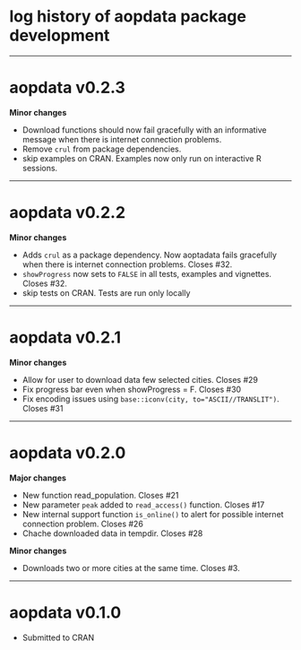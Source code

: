 # log history of aopdata package development



-------------------------------------------------------

# aopdata v0.2.3

**Minor changes**
* Download functions should now fail gracefully with an informative message when there is internet connection problems.
* Remove `crul` from package dependencies.
* skip examples on CRAN. Examples now only run on interactive R sessions.



-------------------------------------------------------

# aopdata v0.2.2

**Minor changes**
* Adds `crul` as a package dependency. Now aoptadata fails gracefully when there is internet connection problems. Closes #32.
* `showProgress` now sets to `FALSE` in all tests, examples and vignettes. Closes #32.
* skip tests on CRAN. Tests are run only locally




-------------------------------------------------------

# aopdata v0.2.1

**Minor changes**
* Allow for user to download data few selected cities. Closes #29
* Fix  progress bar even when showProgress = F. Closes #30
* Fix  encoding issues using `base::iconv(city, to="ASCII//TRANSLIT")`. Closes #31


-------------------------------------------------------

# aopdata v0.2.0

**Major changes**
* New function read_population. Closes #21
* New parameter `peak` added to `read_access()` function. Closes #17
* New internal support function `is_online()` to alert for possible internet connection problem. Closes #26
* Chache downloaded data in tempdir. Closes #28

**Minor changes**
* Downloads two or more cities at the same time. Closes #3.


-------------------------------------------------------

# aopdata v0.1.0

* Submitted to CRAN
